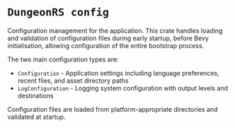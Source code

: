 # `DungeonRS config`

Configuration management for the application.
This crate handles loading and validation of configuration files during early startup, before Bevy initialisation, allowing configuration of the entire bootstrap process.

The two main configuration types are:
- `Configuration` - Application settings including language preferences, recent files, and asset directory paths
- `LogConfiguration` - Logging system configuration with output levels and destinations

Configuration files are loaded from platform-appropriate directories and validated at startup.
